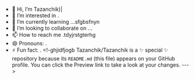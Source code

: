 - 👋 Hi, I’m Tazanchik)|
- 👀 I’m interested in .
- 🌱 I’m currently learning ...sfgbsfnyn
- 💞️ I’m looking to collaborate on ...
- 📫 How to reach me .tdyjrstgterhg
- 😄 Pronouns: .
- ⚡ Fun fact: .
<!-ghjidfjogb
Tazanchik/Tazanchik is a ✨ special ✨ repository because its `README.md` (this file) appears on your GitHub profile.
You can click the Preview link to take a look at your changes.
--->
